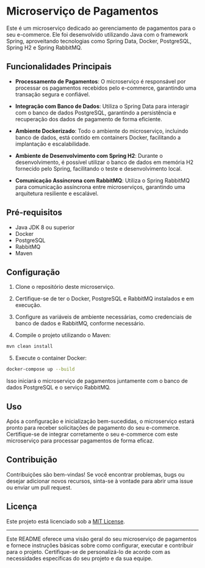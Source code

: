 # Microserviço de Pagamentos

Este é um microserviço dedicado ao gerenciamento de pagamentos para o seu e-commerce. Ele foi desenvolvido utilizando Java com o framework Spring, aproveitando tecnologias como Spring Data, Docker, PostgreSQL, Spring H2 e Spring RabbitMQ.

## Funcionalidades Principais

- **Processamento de Pagamentos**: O microserviço é responsável por processar os pagamentos recebidos pelo e-commerce, garantindo uma transação segura e confiável.

- **Integração com Banco de Dados**: Utiliza o Spring Data para interagir com o banco de dados PostgreSQL, garantindo a persistência e recuperação dos dados de pagamento de forma eficiente.

- **Ambiente Dockerizado**: Todo o ambiente do microserviço, incluindo banco de dados, está contido em containers Docker, facilitando a implantação e escalabilidade.

- **Ambiente de Desenvolvimento com Spring H2**: Durante o desenvolvimento, é possível utilizar o banco de dados em memória H2 fornecido pelo Spring, facilitando o teste e desenvolvimento local.

- **Comunicação Assíncrona com RabbitMQ**: Utiliza o Spring RabbitMQ para comunicação assíncrona entre microserviços, garantindo uma arquitetura resiliente e escalável.

## Pré-requisitos

- Java JDK 8 ou superior
- Docker
- PostgreSQL
- RabbitMQ
- Maven

## Configuração

1. Clone o repositório deste microserviço.

2. Certifique-se de ter o Docker, PostgreSQL e RabbitMQ instalados e em execução.

3. Configure as variáveis de ambiente necessárias, como credenciais de banco de dados e RabbitMQ, conforme necessário.

4. Compile o projeto utilizando o Maven:

```bash
mvn clean install
```

5. Execute o container Docker:

```bash
docker-compose up --build
```

Isso iniciará o microserviço de pagamentos juntamente com o banco de dados PostgreSQL e o serviço RabbitMQ.

## Uso

Após a configuração e inicialização bem-sucedidas, o microserviço estará pronto para receber solicitações de pagamento do seu e-commerce. Certifique-se de integrar corretamente o seu e-commerce com este microserviço para processar pagamentos de forma eficaz.

## Contribuição

Contribuições são bem-vindas! Se você encontrar problemas, bugs ou desejar adicionar novos recursos, sinta-se à vontade para abrir uma issue ou enviar um pull request.

## Licença

Este projeto está licenciado sob a [MIT License](LICENSE).

---

Este README oferece uma visão geral do seu microserviço de pagamentos e fornece instruções básicas sobre como configurar, executar e contribuir para o projeto. Certifique-se de personalizá-lo de acordo com as necessidades específicas do seu projeto e da sua equipe.
